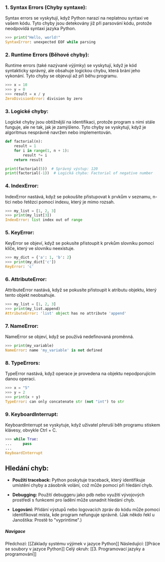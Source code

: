 
### 1. Syntax Errors (Chyby syntaxe):

Syntax errors se vyskytují, když Python narazí na neplatnou syntaxi ve vašem kódu. Tyto chyby jsou detekovány již při parsování kódu, protože neodpovídá syntaxi jazyka Python.

```Python
>>> print("Hello, world!"
SyntaxError: unexpected EOF while parsing
```

### 2. Runtime Errors (Běhové chyby):

Runtime errors (také nazývané výjimky) se vyskytují, když je kód syntakticky správný, ale obsahuje logickou chybu, která brání jeho vykonání. Tyto chyby se objevují až při běhu programu.

```Python
>>> x = 10
>>> y = 0
>>> result = x / y
ZeroDivisionError: division by zero
```

### 3. Logické chyby:

Logické chyby jsou obtížnější na identifikaci, protože program s nimi stále funguje, ale ne tak, jak je zamýšleno. Tyto chyby se vyskytují, když je algoritmus nesprávně navržen nebo implementován.

```Python
def factorial(n):
    result = 1
    for i in range(1, n + 1):
        result *= i
    return result

print(factorial(5))  # Správný výstup: 120
print(factorial(-1))  # Logická chyba: Factorial of negative number
```

### 4. IndexError:

IndexError nastává, když se pokoušíte přistupovat k prvkům v seznamu, n-tici nebo řetězci pomocí indexu, který je mimo rozsah.

```Python
>>> my_list = [1, 2, 3]
>>> print(my_list[3])
IndexError: list index out of range
```

### 5. KeyError:

KeyError se objeví, když se pokusíte přistoupit k prvkům slovníku pomocí klíče, který ve slovníku neexistuje.

```Python
>>> my_dict = {'a': 1, 'b': 2}
>>> print(my_dict['c'])
KeyError: 'c'
```

### 6. AttributeError:

AttributeError nastává, když se pokusíte přistoupit k atributu objektu, který tento objekt neobsahuje.

```Python
>>> my_list = [1, 2, 3]
>>> print(my_list.append)
AttributeError: 'list' object has no attribute 'append'
```

### 7. NameError:

NameError se objeví, když se používá nedefinovaná proměnná.

```Python
>>> print(my_variable)
NameError: name 'my_variable' is not defined
```

### 8. TypeErrors:

TypeError nastává, když operace je provedena na objektu nepodporujícím danou operaci.

```Python
>>> x = "5"
>>> y = 2
>>> print(x + y)
TypeError: can only concatenate str (not "int") to str
```

### 9. KeyboardInterrupt:

KeyboardInterrupt se vyskytuje, když uživatel přeruší běh programu stiskem klávesy, obvykle Ctrl + C.

```Python
>>> while True:
...     pass
... 
KeyboardInterrupt
```

## Hledání chyb:

- **Použití traceback:** Python poskytuje traceback, který identifikuje umístění chyby a zásobník volání, což může pomoci při hledání chyb.

- **Debugging:** Použití debuggeru jako pdb nebo využití vývojových prostředí s funkcemi pro ladění může usnadnit hledání chyb.

- **Logování:** Přidání výstupů nebo logovacích zpráv do kódu může pomoci identifikovat místa, kde program nefunguje správně. (Jak někdo řekl u Janoštíka: Prostě to "vyprintíme".)


##### Navigace
Předchozí:  [[Základy systému výjimek v jazyce Python]]
Následující: [[Práce se soubory v jazyce Python]]
Celý okruh: [[3. Programovací jazyky a programování]]